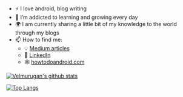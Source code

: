 - :zap: I love android, blog writing
- 🌱 I’m addicted to learning and growing every day
- :earth_africa: I am currently sharing a little bit of my knowledge to the world through my blogs
- 📫 How to find me: 
  - :bulb: [Medium articles](https://medium.com/@velmurugan-murugesan)
  - :office: [LinkedIn](https://www.linkedin.com/in/velmurugan-m/)
  - :spider_web: [howtodoandroid.com](http://howtodoandroid.com/)

[![Velmurugan's github stats](https://github-readme-stats.vercel.app/api?username=velmurugan-murugesan&count_private=true&show_icons=true&theme=radical&hide_rank=false)](https://github.com/anuraghazra/github-readme-stats)

[![Top Langs](https://github-readme-stats.vercel.app/api/top-langs/?username=velmurugan-murugesan)](https://github.com/anuraghazra/github-readme-stats)

<!--
**velmurugan35/velmurugan35** is a ✨ _special_ ✨ repository because its `README.md` (this file) appears on your GitHub profile.

Here are some ideas to get you started:

- 🔭 I’m currently working on ...
- 🌱 I’m currently learning ...
- 👯 I’m looking to collaborate on ...
- 🤔 I’m looking for help with ...
- 💬 Ask me about ...
- 📫 How to reach me: ...
- 😄 Pronouns: ...
- ⚡ Fun fact: ...
-->
